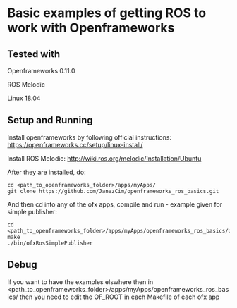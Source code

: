 # Basic examples of getting ROS to work with Openframeworks

## Tested with 
Openframeworks 0.11.0

ROS Melodic

Linux 18.04

## Setup and Running

Install openframeworks by following official instructions: https://openframeworks.cc/setup/linux-install/

Install ROS Melodic: http://wiki.ros.org/melodic/Installation/Ubuntu

After they are installed, do:

    cd <path_to_openframeworks_folder>/apps/myApps/
    git clone https://github.com/JanezCim/openframeworks_ros_basics.git

And then cd into any of the ofx apps, compile and run - example given for simple publisher:

    cd <path_to_openframeworks_folder>/apps/myApps/openframeworks_ros_basics/ofxRosSimplePublisher/
    make
    ./bin/ofxRosSimplePublisher

## Debug

If you want to have the examples elswhere then in <path_to_openframeworks_folder>/apps/myApps/openframeworks_ros_basics/ then you need to edit the OF_ROOT in each Makefile of each ofx app